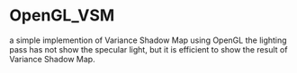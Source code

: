 # OpenGL_VSM
a simple implemention of Variance Shadow Map using OpenGL
the lighting pass has not show the specular light, but it is efficient to show the result of Variance Shadow Map.